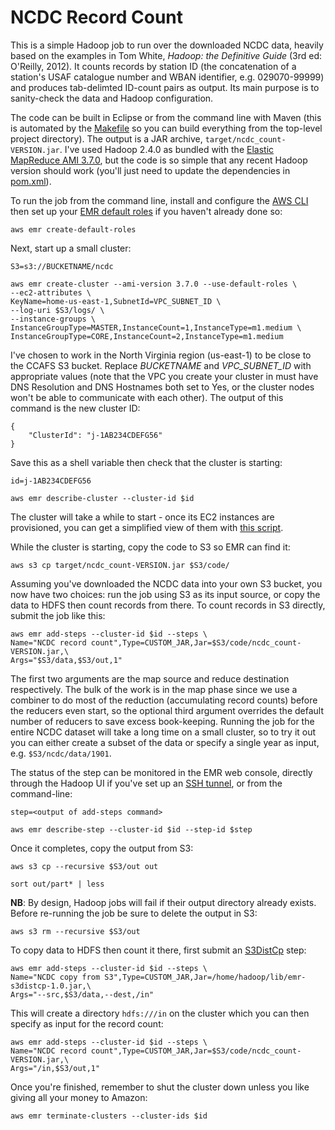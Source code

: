 # NCDC Record Count

This is a simple Hadoop job to run over the downloaded NCDC data, heavily based
on the examples in Tom White, _Hadoop: the Definitive Guide_ (3rd ed: O'Reilly,
2012). It counts records by station ID (the concatenation of a station's USAF
catalogue number and WBAN identifier, e.g. 029070-99999) and produces
tab-delimted ID-count pairs as output. Its main purpose is to sanity-check the
data and Hadoop configuration.

The code can be built in Eclipse or from the command line with Maven (this is
automated by the [Makefile](Makefile) so you can build everything from the
top-level project directory). The output is a JAR archive,
`target/ncdc_count-VERSION.jar`. I've used Hadoop 2.4.0 as bundled with the
[Elastic MapReduce AMI 3.7.0](http://docs.aws.amazon.com/ElasticMapReduce/latest/DeveloperGuide/ami-versions-supported.html),
but the code is so simple that any recent Hadoop version should work (you'll
just need to update the dependencies in [pom.xml](pom.xml)).

To run the job from the command line, install and configure the
[AWS CLI](http://aws.amazon.com/documentation/cli/) then set up your
[EMR default roles](http://docs.aws.amazon.com/cli/latest/reference/emr/create-default-roles.html)
if you haven't already done so:
```
aws emr create-default-roles
```
Next, start up a small cluster:
```
S3=s3://BUCKETNAME/ncdc

aws emr create-cluster --ami-version 3.7.0 --use-default-roles \
--ec2-attributes \
KeyName=home-us-east-1,SubnetId=VPC_SUBNET_ID \
--log-uri $S3/logs/ \
--instance-groups \
InstanceGroupType=MASTER,InstanceCount=1,InstanceType=m1.medium \
InstanceGroupType=CORE,InstanceCount=2,InstanceType=m1.medium
```
I've chosen to work in the North Virginia region (us-east-1) to be close to the
CCAFS S3 bucket. Replace _BUCKETNAME_ and _VPC_SUBNET_ID_ with appropriate
values (note that the VPC you create your cluster in must have DNS Resolution
and DNS Hostnames both set to Yes, or the cluster nodes won't be able to
communicate with each other). The output of this command is the new cluster ID:
```
{
    "ClusterId": "j-1AB234CDEFG56"
}
```
Save this as a shell variable then check that the cluster is starting:
```
id=j-1AB234CDEFG56

aws emr describe-cluster --cluster-id $id
```
The cluster will take a while to start - once its EC2 instances are provisioned,
you can get a simplified view of them with
[this script]( https://github.com/simonbrady/utils/blob/master/emr_instance_list.py).

While the cluster is starting, copy the code to S3 so EMR can find it:
```
aws s3 cp target/ncdc_count-VERSION.jar $S3/code/
```
Assuming you've downloaded the NCDC data into your own S3 bucket, you now have
two choices: run the job using S3 as its input source, or copy the data to
HDFS then count records from there. To count records in S3 directly, submit the
job like this:
```
aws emr add-steps --cluster-id $id --steps \
Name="NCDC record count",Type=CUSTOM_JAR,Jar=$S3/code/ncdc_count-VERSION.jar,\
Args="$S3/data,$S3/out,1"
```
The first two arguments are the map source and reduce destination respectively.
The bulk of the work is in the map phase since we use a combiner to do most of
the reduction (accumulating record counts) before the reducers even start,
so the optional third argument overrides the default number of reducers to
save excess book-keeping. Running the job for the entire NCDC dataset will take
a long time on a small cluster, so to try it out you can either create a subset
of the data or specify a single year as input, e.g. `$S3/ncdc/data/1901`.

The status of the step can be monitored in the EMR web console, directly
through the Hadoop UI if you've set up an
[SSH tunnel](http://docs.aws.amazon.com/ElasticMapReduce/latest/DeveloperGuide/emr-ssh-tunnel-local.html),
or from the command-line:
```
step=<output of add-steps command>

aws emr describe-step --cluster-id $id --step-id $step
```
Once it completes, copy the output from S3:
```
aws s3 cp --recursive $S3/out out

sort out/part* | less
```
**NB**: By design, Hadoop jobs will fail if their output directory already
exists. Before re-running the job be sure to delete the output in S3:
```
aws s3 rm --recursive $S3/out
``` 
To copy data to HDFS then count it there, first submit an
[S3DistCp](http://docs.aws.amazon.com/ElasticMapReduce/latest/DeveloperGuide/UsingEMR_s3distcp.html)
step:
```
aws emr add-steps --cluster-id $id --steps \
Name="NCDC copy from S3",Type=CUSTOM_JAR,Jar=/home/hadoop/lib/emr-s3distcp-1.0.jar,\
Args="--src,$S3/data,--dest,/in"
```
This will create a directory `hdfs:///in` on the cluster which you can then
specify as input for the record count:
```
aws emr add-steps --cluster-id $id --steps \
Name="NCDC record count",Type=CUSTOM_JAR,Jar=$S3/code/ncdc_count-VERSION.jar,\
Args="/in,$S3/out,1"
```
Once you're finished, remember to shut the cluster down unless you like giving
all your money to Amazon:
```
aws emr terminate-clusters --cluster-ids $id
```
